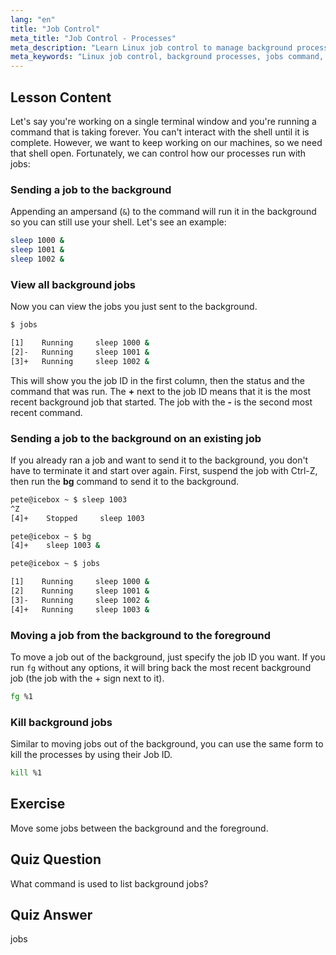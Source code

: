 ```yaml
---
lang: "en"
title: "Job Control"
meta_title: "Job Control - Processes"
meta_description: "Learn Linux job control to manage background processes. Understand 'jobs', 'bg', 'fg', and 'kill' commands for efficient shell usage. Start your Linux journey!"
meta_keywords: "Linux job control, background processes, jobs command, bg command, fg command, kill command, Linux tutorial, beginner Linux"
---
```


## Lesson Content

Let's say you're working on a single terminal window and you're running a command that is taking forever. You can't interact with the shell until it is complete. However, we want to keep working on our machines, so we need that shell open. Fortunately, we can control how our processes run with jobs:

### Sending a job to the background

Appending an ampersand (`&`) to the command will run it in the background so you can still use your shell. Let's see an example:

```bash
sleep 1000 &
sleep 1001 &
sleep 1002 &
```

### View all background jobs

Now you can view the jobs you just sent to the background.

```bash
$ jobs

[1]    Running     sleep 1000 &
[2]-   Running     sleep 1001 &
[3]+   Running     sleep 1002 &
```

This will show you the job ID in the first column, then the status and the command that was run. The **+** next to the job ID means that it is the most recent background job that started. The job with the **-** is the second most recent command.

### Sending a job to the background on an existing job

If you already ran a job and want to send it to the background, you don't have to terminate it and start over again. First, suspend the job with Ctrl-Z, then run the **bg** command to send it to the background.

```bash
pete@icebox ~ $ sleep 1003
^Z
[4]+    Stopped     sleep 1003

pete@icebox ~ $ bg
[4]+    sleep 1003 &

pete@icebox ~ $ jobs

[1]    Running     sleep 1000 &
[2]    Running     sleep 1001 &
[3]-   Running     sleep 1002 &
[4]+   Running     sleep 1003 &
```

### Moving a job from the background to the foreground

To move a job out of the background, just specify the job ID you want. If you run `fg` without any options, it will bring back the most recent background job (the job with the + sign next to it).

```bash
fg %1
```

### Kill background jobs

Similar to moving jobs out of the background, you can use the same form to kill the processes by using their Job ID.

```bash
kill %1
```

## Exercise

Move some jobs between the background and the foreground.

## Quiz Question

What command is used to list background jobs?

## Quiz Answer

jobs

